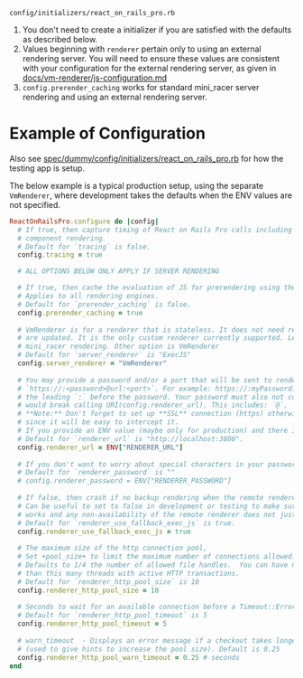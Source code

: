 `config/initializers/react_on_rails_pro.rb`

1. You don't need to create a initializer if you are satisfied with the defaults as described below. 
1. Values beginning with `renderer` pertain only to using an external rendering server. You will need to ensure these values are consistent with your configuration for the external rendering server, as given in [docs/vm-renderer/js-configuration.md](./vm-renderer/js-configuration.md)
1. `config.prerender_caching` works for standard mini_racer server rendering and using an external rendering server.

# Example of Configuration

Also see [spec/dummy/config/initializers/react_on_rails_pro.rb](../../spec/dummy/config/initializers/react_on_rails_pro.rb) for how the testing app is setup.

The below example is a typical production setup, using the separate `VmRenderer`, where development takes the defaults when the ENV values are not specified.

```ruby
ReactOnRailsPro.configure do |config|
  # If true, then capture timing of React on Rails Pro calls including server rendering and 
  # component rendering.
  # Default for `tracing` is false.
  config.tracing = true

  # ALL OPTIONS BELOW ONLY APPLY IF SERVER RENDERING

  # If true, then cache the evaluation of JS for prerendering using the standard Rails cache.
  # Applies to all rendering engines.
  # Default for `prerender_caching` is false.  
  config.prerender_caching = true
  
  # VmRenderer is for a renderer that is stateless. It does not need restarting when the JS bundles 
  # are updated. It is the only custom renderer currently supported. Leave blank to use the standard
  # mini_racer rendering. Other option is VmRenderer
  # Default for `server_renderer` is "ExecJS"
  config.server_renderer = "VmRenderer"
  
  # You may provide a password and/or a port that will be sent to renderer for simple authentication. 
  # `https://:<password>@url:<port>`. For example: https://:myPassword1@renderer:3800. Don't forget
  # the leading `:` before the password. Your password must also not contain certain characters that
  # would break calling URI(config.renderer_url). This includes: `@`, `#`, '/'.
  # **Note:** Don't forget to set up **SSL** connection (https) otherwise password will useless
  # since it will be easy to intercept it.
  # If you provide an ENV value (maybe only for production) and there is no value, then you get the default.
  # Default for `renderer_url` is "http://localhost:3800". 
  config.renderer_url = ENV["RENDERER_URL"] 
 
  # If you don't want to worry about special characters in your password within the url, use this config value
  # Default for `renderer_password` is "" 
  # config.renderer_password = ENV["RENDERER_PASSWORD"]
  
  # If false, then crash if no backup rendering when the remote renderer is not available
  # Can be useful to set to false in development or testing to make sure that the remote renderer
  # works and any non-availability of the remote renderer does not just do ExecJS.
  # Default for `renderer_use_fallback_exec_js` is true. 
  config.renderer_use_fallback_exec_js = true
  
  # The maximum size of the http connection pool, 
  # Set +pool_size+ to limit the maximum number of connections allowed.
  # Defaults to 1/4 the number of allowed file handles.  You can have no more
  # than this many threads with active HTTP transactions.
  # Default for `renderer_http_pool_size` is 10
  config.renderer_http_pool_size = 10
 
  # Seconds to wait for an available connection before a Timeout::Error is raised
  # Default for `renderer_http_pool_timeout` is 5
  config.renderer_http_pool_timeout = 5
  
  # warn_timeout  - Displays an error message if a checkout takes longer that the given time in seconds
  # (used to give hints to increase the pool size). Default is 0.25
  config.renderer_http_pool_warn_timeout = 0.25 # seconds
end
```
